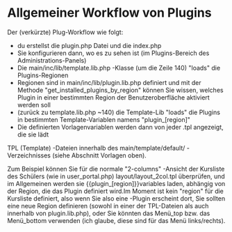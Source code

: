 
# Allgemeiner Workflow von Plugins

Der \(verkürzte\) Plug-Workflow wie folgt:

* du erstellst die plugin.php Datei und die index.php
* Sie konfigurieren dann, wo es zu sehen ist \(im Plugins-Bereich des Administrations-Panels\)
* Die main/inc/lib/template.lib.php -Klasse \(um die Zeile 140\) "loads" die Plugins-Regionen
* Regionen sind in main/inc/lib/plugin.lib.php definiert und mit der Methode "get\_installed\_plugins\_by\_region" können Sie wissen, welches Plugin in einer bestimmten Region der Benutzeroberfläche aktiviert werden soll
* \(zurück zu template.lib.php ~140\) die Template-Lib "loads" die Plugins in bestimmten Template-Variablen namens "plugin\_\[region\]"
* Die definierten Vorlagenvariablen werden dann von jeder .tpl angezeigt, die sie lädt

 TPL \(Template\) -Dateien innerhalb des main/template/default/ -Verzeichnisses \(siehe Abschnitt Vorlagen oben\).

 Zum Beispiel können Sie für die normale "2-columns" -Ansicht der Kursliste des Schülers \(wie in user_portal.php\) layout/layout\_2col.tpl überprüfen, und im Allgemeinen werden sie {{plugin_\[region\]}}variables laden, abhängig von der Region, die das Plugin definiert wird.Im Moment ist kein "region" für die Kursliste definiert, also wenn Sie also eine -Plugin erscheint dort, Sie sollten eine neue Region definieren \(sowohl in einer der TPL-Dateien als auch innerhalb von plugin.lib.php\), oder Sie könnten das Menü\_top bzw. das Menü\_bottom verwenden \(ich glaube, diese sind für das Menü links/rechts\).